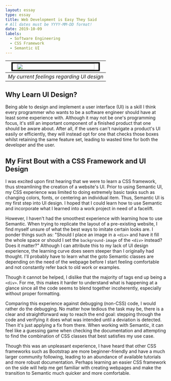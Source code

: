 ```yaml
---
layout: essay
type: essay
title: Web Development is Easy They Said
# All dates must be YYYY-MM-DD format!
date: 2019-10-09
labels:
  - Software Engineering
  - CSS Framework
  - Semantic UI
---
```


| <img src="https://i.redd.it/bptzx7ur4uj11.jpg" style="align: center; width: 90%; border: 4px solid black;"> | 
|:--:| 
| *My current feelings regarding UI design* |


## Why Learn UI Design?
Being able to design and implement a user interface (UI) is a skill I think every programmer who wants to be a software engineer should have at least some experience with. Although it may not be one's programming focus, it's still an important component of a finished product that one should be aware about. After all, if the users can't navigate a product's UI easily or efficiently, they will instead opt for one that checks those boxes whilst retaining the same feature set, leading to wasted time for both the developer and the user. 

## My First Bout with a CSS Framework and UI Design
I was excited upon first hearing that we were to learn a CSS framework, thus streamlining the creation of a website's UI. Prior to using Semantic UI, my CSS experience was limited to doing extremely basic tasks such as changing colors, fonts, or centering an individual item. Thus, Semantic UI is my first step into UI design. I hoped that I could learn how to use Semantic and incorporate what I learned into a work project in need of a facelift. 

However, I haven't had the smoothest experience with learning how to use Semantic. When trying to replicate the layout of a pre-existing website, I find myself unsure of what the best ways to imitate certain looks are. I ponder things such as: "Should I place an image in a `<div>` and have it fill the whole space or should I set the `background-image` of the `<div>` instead? Does it matter?" Although I can attribute this to my lack of UI design experience, the learning curve does seem steeper than I originally had thought. I'll probably have to learn what the goto Semantic classes are depending on the need of the webpage before I start feeling comfortable and not constantly refer back to old work or examples. 

Though it cannot be helped, I dislike that the majority of tags end up being a `<div>`. For me, this makes it harder to understand what is happening at a glance since all the code seems to blend together incoherently, especially without proper formatting. 

Comparing this experience against debugging (non-CSS) code, I would rather do the debugging. No matter how tedious the task may be, there is a clear and straightforward way to reach the end goal: stepping through the code and verifying it does what was intended until a deviation is detected. Then it's just applying a fix from there. When working with Semantic, it can feel like a guessing game when checking the documentation and attempting to find the combination of CSS classes that best satisfies my use case. 

Though this was an unpleasant experience, I have heard that other CSS frameworks such as Bootstrap are more beginner-friendly and have a much larger community following, leading to an abundance of available tutorials and more robust documentation. Perhaps learning an easier CSS framework on the side will help me get familiar with creating webpages and make the transition to Semantic much quicker and more comfortable.
